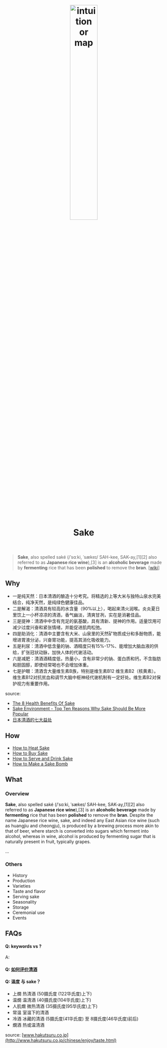 <h1 align="center">
<br>
	<a href="https://www.wikiwand.com/en/Sake">
  <img src="https://i.imgur.com/pGc9BqL.png" alt="intuition or map" width=42%">
  </a>
  <br><br>
Sake
  <br><br>
</h1>

> **Sake**, also spelled saké (/ˈsɑːki, ˈsækeɪ/ SAH-kee, SAK-ay,[1][2] also referred to as **Japanese rice wine**),[3] is an **alcoholic beverage** made by **fermenting** rice that has been **polished** to remove the **bran**. [[wiki](https://www.wikiwand.com/en/Sake)]

## Why 

* 一是纯天然：日本清酒的酿造十分考究。将精选的上等大米与独特山泉水完美结合，纯净天然，是纯绿色健康佳品。
* 二是解渴：清酒具有较高的水含量（90%以上），喝起来清火润喉。炎炎夏日里饮上一小杯凉凉的清酒，香气幽淡，清爽甘冽，实在是消暑佳品。
* 三是提神：清酒中中含有充足的氨基酸，具有清新、提神的作用。适量饮用可减少过度兴奋和紧张情绪，并能促进肌肉松弛。
* 四是助消化：清酒中主要含有大米、山泉里的天然矿物质成分和多酚物质，能增进胃液分泌，兴奋胃功能，提高其消化吸收能力。
* 五是利尿：清酒中低含量的钠、酒精度只有15%-17%、能增加大脑血液的供给，扩张冠状动脉，加快人体的代谢活动。
* 六是减肥：清酒酒精度低，热量小，含有非常少的钠、蛋白质和钙，不含脂肪和胆固醇，即使经常喝也不会增加体重。
* 七是护眼：清酒含大量维生素B族，特别是维生素B12 维生素B2（核黄素）。维生素B12对抗贫血和调节大脑中枢神经代谢机制有一定好处。维生素B2对保护视力有重要作用。


source: 

* [The 8 Health Benefits Of Sake](https://www.yummybuffetsandiego.com/blog/health-benefits-of-sake)
* [Sake Environment - Top Ten Reasons Why Sake Should Be More Popular](https://www.truesake.com/blogs/true-sake/9234929-sake-environment-top-ten-reasons-why-sake-should-be-more-popular)
* [日本清酒的七大益处](https://kknews.cc/health/zgegjn3.html)

## How

* [How to Heat Sake](https://www.wikihow.com/Heat-Sake)
* [How to Buy Sake](https://www.wikihow.com/Buy-Sake)
* [How to Serve and Drink Sake](https://www.wikihow.com/Serve-and-Drink-Sake)
* [How to Make a Sake Bomb](https://www.wikihow.com/Make-a-Sake-Bomb)

## What 

### Overview

**Sake**, also spelled saké (/ˈsɑːki, ˈsækeɪ/ SAH-kee, SAK-ay,[1][2] also referred to as **Japanese rice wine**),[3] is an **alcoholic beverage** made by **fermenting** rice that has been **polished** to remove the **bran**. Despite the name Japanese rice wine, sake, and indeed any East Asian rice wine (such as huangjiu and cheongju), is produced by a brewing process more akin to that of beer, where starch is converted into sugars which ferment into alcohol, whereas in wine, alcohol is produced by fermenting sugar that is naturally present in fruit, typically grapes.

...

### Others

* History
* Production
* Varieties
* Taste and flavor
* Serving sake
* Seasonality
* Storage
* Ceremonial use
* Events


## FAQs

#### Q: keywords vs ?

A: 

#### Q: [如何评价清酒](https://kknews.cc/zh-sg/food/merq4o6.html)

#### Q: 温度 与 sake？

* 上燗	热清酒 (50摄氏度 (122华氏度)上下)
* 温燗	温清酒 (40摄氏度(104华氏度)上下)
* 人肌燗	微热清酒 (35摄氏度(95华氏度)上下)
* 常温	室温下的清酒
* 冷酒	冰藏的清酒 (5摄氏度(41华氏度) 至 8摄氏度(46华氏度)前后)
* 燗酒	热或温清酒

source: [www.hakutsuru.co.jp](http://www.hakutsuru.co.jp/chinese/enjoy/taste.html)